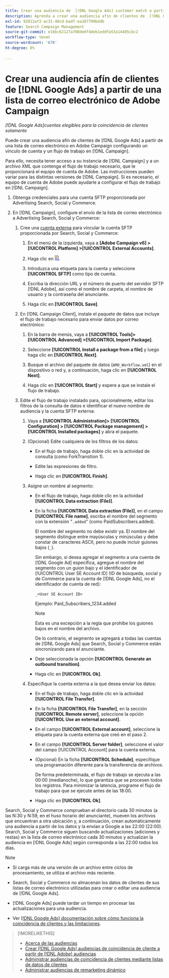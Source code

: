 ```yaml
---
title: Crear una audiencia de  [!DNL Google Ads] customer match a partir de una lista de correo electrónico de Adobe Campaign
description: Aprenda a crear una audiencia afín de clientes de  [!DNL Google Ads] a partir de una lista de correo electrónico de Adobe Campaign existente.
exl-id: 92812af2-ac31-48cd-badf-ea287799bddb
feature: Search Campaign Management
source-git-commit: e16bc62127a708de8f4deb1eddfa53a14405cbc2
workflow-type: tm+mt
source-wordcount: '670'
ht-degree: 0%

---
```


# Crear una audiencia afín de clientes de [!DNL Google Ads] a partir de una lista de correo electrónico de Adobe Campaign

*[!DNL Google Ads]cuentas elegibles para la coincidencia de clientes solamente*

Puede crear una audiencia afín de clientes de [!DNL Google Ads] a partir de una lista de correo electrónico en Adobe Campaign configurando un vínculo de cuenta y un flujo de trabajo en [!DNL Campaign].

Para ello, necesita tener acceso a su instancia de [!DNL Campaign] y a un archivo XML que contenga el flujo de trabajo necesario, que le proporcionará el equipo de cuenta de Adobe. Las instrucciones pueden variar para las distintas versiones de [!DNL Campaign]. Si es necesario, el equipo de cuenta de Adobe puede ayudarle a configurar el flujo de trabajo en [!DNL Campaign].

1. Obtenga credenciales para una cuenta SFTP proporcionada por Advertising Search, Social y Commerce.

1. En [!DNL Campaign], configure el envío de la lista de correo electrónico a Advertising Search, Social y Commerce:

   1. Cree una [cuenta externa](https://experienceleague.adobe.com/docs/campaign-standard/using/administrating/application-settings/external-accounts.html) para vincular la cuenta SFTP proporcionada por Search, Social y Commerce:

      1. En el menú de la izquierda, vaya a **\[Adobe Campaign v6\] > [!UICONTROL Platform] >[!UICONTROL External Accounts]**.

      1. Haga clic en ![Crear cuenta](/help/search-social-commerce/assets/campaign-create-account.png "Crear cuenta").

      1. Introduzca una etiqueta para la cuenta y seleccione **[!UICONTROL SFTP]** como tipo de cuenta.

      1. Escriba la dirección URL y el número de puerto del servidor SFTP [!DNL Adobe], así como el nombre de carpeta, el nombre de usuario y la contraseña del anunciante.

      1. Haga clic en **[!UICONTROL Save]**.

   1. En [!DNL Campaign Client], instale el paquete de datos que incluye el flujo de trabajo necesario para enviar datos por correo electrónico:

      1. En la barra de menús, vaya a **[!UICONTROL Tools]> [!UICONTROL Advanced] >[!UICONTROL Import Package]**.

      1. Seleccione **[!UICONTROL Install a package from a file]** y luego haga clic en **[!UICONTROL Next]**.

      1. Busque el archivo del paquete de datos (`AMO_Workflow.xml`) en el dispositivo o red y, a continuación, haga clic en **[!UICONTROL Next]**.

      1. Haga clic en **[!UICONTROL Start]** y espere a que se instale el flujo de trabajo.

   1. Edite el flujo de trabajo instalado para, opcionalmente, editar los filtros de la consulta de datos e identificar el nuevo nombre de audiencia y la cuenta SFTP externa:

      1. Vaya a **[!UICONTROL Administration]> [!UICONTROL Configuration] > [!UICONTROL Package management] >[!UICONTROL Installed packages]** y abra el paquete.

      1. (Opcional) Edite cualquiera de los filtros de los datos:

         * En el flujo de trabajo, haga doble clic en la actividad de consulta (como ForkTransition 1).

         * Edite las expresiones de filtro.

         * Haga clic en **[!UICONTROL Finish]**.

      1. Asigne un nombre al segmento:

         * En el flujo de trabajo, haga doble clic en la actividad **[!UICONTROL Data extraction (File)]**.

         * En la ficha **[!UICONTROL Data extraction (File)]**, en el campo **[!UICONTROL File name]**, escriba el nombre del segmento con la extensión &quot;`.added`&quot; (como PaidSubscribers.added).

           El nombre del segmento no debe existir ya. El nombre del segmento distingue entre mayúsculas y minúsculas y debe constar de caracteres ASCII, pero no puede incluir guiones bajos (`_`).

           Sin embargo, si desea agregar el segmento a una cuenta de [!DNL Google Ad] específica, agregue el nombre del segmento con un guion bajo y el identificador de [!UICONTROL User SE Account ID] (ID de búsqueda, social y de Commerce para la cuenta de [!DNL Google Ads], no el identificador de cuenta de red):

           `_<User SE Account ID>`

           Ejemplo: Paid_Subscribers_1234.added

           >[!NOTE]
           >
           >Esta es una excepción a la regla que prohíbe los guiones bajos en el nombre del archivo.

           De lo contrario, el segmento se agregará a todas las cuentas de [!DNL Google Ads] que Search, Social y Commerce están sincronizando para el anunciante.

         * Deje seleccionada la opción **[!UICONTROL Generate an outbound transition]**.

         * Haga clic en **[!UICONTROL Ok]**.

      1. Especifique la cuenta externa a la que desea enviar los datos:

         * En el flujo de trabajo, haga doble clic en la actividad **[!UICONTROL File Transfer]**.

         * En la ficha **[!UICONTROL File Transfer]**, en la sección **[!UICONTROL Remote server]**, seleccione la opción **[!UICONTROL Use an external account]**.

         * En el campo **[!UICONTROL External account]**, seleccione la etiqueta para la cuenta externa que creó en el paso 2.

         * En el campo **[!UICONTROL Server folder]**, seleccione el valor del campo [!UICONTROL Account] para la cuenta externa.

         * (Opcional) En la ficha **[!UICONTROL Schedule]**, especifique una programación diferente para la transferencia de archivos.

           De forma predeterminada, el flujo de trabajo se ejecuta a las 00:00 (medianoche), lo que garantiza que se procesen todos los registros. Para minimizar la latencia, programe el flujo de trabajo para que se ejecute antes de las 18:00.

         * Haga clic en **[!UICONTROL Ok]**.

Search, Social y Commerce comprueban el directorio cada 30 minutos (a las N:30 y N:59, en el huso horario del anunciante), mueven los archivos que encuentran a otra ubicación y, a continuación, crean automáticamente una audiencia a partir de los datos y la envían a Google a las 22:00 (22:00). Search, Social y Commerce siguen buscando actualizaciones (adiciones y restas) en la lista de correo electrónico cada 30 minutos y actualizan la audiencia en [!DNL Google Ads] según corresponda a las 22:00 todos los días.

>[!NOTE]
>
>* Si carga más de una versión de un archivo entre ciclos de procesamiento, se utiliza el archivo más reciente.
>
>* Search, Social y Commerce no almacenan los datos de clientes de sus listas de correo electrónico utilizadas para crear o editar una audiencia de [!DNL Google Ads].
>
>* [!DNL Google Ads] puede tardar un tiempo en procesar las actualizaciones para una audiencia.
>
>* Ver [[!DNL Google Ads] documentación sobre cómo funciona la coincidencia de clientes y las limitaciones](https://support.google.com/displayvideo/answer/9539301).

>[!MORELIKETHIS]
>
>* [Acerca de las audiencias](audience-about.md)
>* [Crear [!DNL Google Ads] audiencias de coincidencia de cliente a partir de [!DNL Adobe] audiencias](google-audience-from-adobe-audience.md)
>* [Administrar audiencias de coincidencia de clientes mediante listas de datos de clientes](audience-from-customer-data-list.md)
>* [Administrar audiencias de remarketing dinámico](audience-dynamic-remarketing-manage.md)
